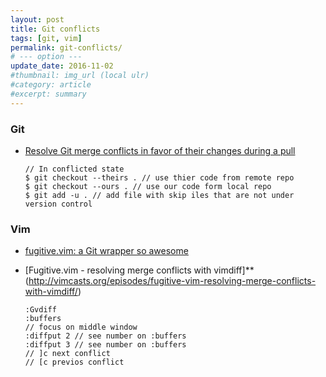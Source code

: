 ```yaml
---
layout: post
title: Git conflicts
tags: [git, vim]
permalink: git-conflicts/
# --- option ---
update_date: 2016-11-02
#thumbnail: img_url (local ulr)
#category: article
#excerpt: summary
---
```


### Git

* [Resolve Git merge conflicts in favor of their changes during a pull](http://stackoverflow.com/a/33569970/6144391)

	```
	// In conflicted state
	$ git checkout --theirs . // use thier code from remote repo
	$ git checkout --ours . // use our code form local repo
	$ git add -u . // add file with skip iles that are not under version control
	```

<!-- more -->

### Vim
* [fugitive.vim: a Git wrapper so awesome](https://github.com/tpope/vim-fugitive)
* [Fugitive.vim - resolving merge conflicts with vimdiff]**(http://vimcasts.org/episodes/fugitive-vim-resolving-merge-conflicts-with-vimdiff/)

	```
	:Gvdiff
	:buffers
	// focus on middle window
	:diffput 2 // see number on :buffers
	:diffput 3 // see number on :buffers
	// ]c next conflict
	// [c previos conflict
	```
